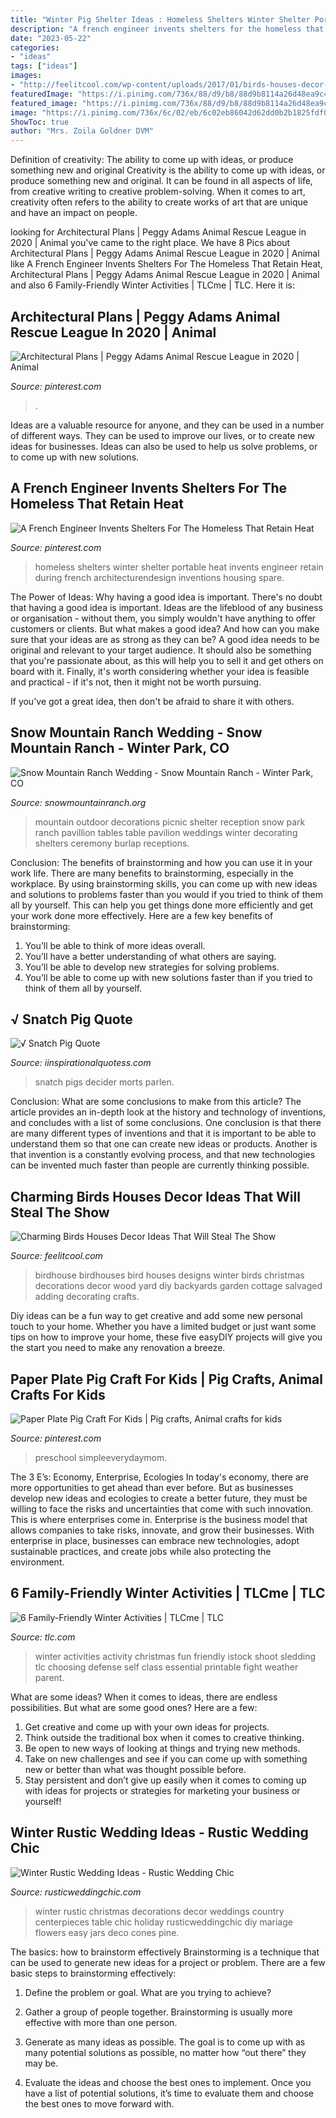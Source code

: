 ```yaml
---
title: "Winter Pig Shelter Ideas : Homeless Shelters Winter Shelter Portable Heat Invents Engineer Retain During French Architecturendesign Inventions Housing Spare"
description: "A french engineer invents shelters for the homeless that retain heat"
date: "2023-05-22"
categories:
- "ideas"
tags: ["ideas"]
images:
- "http://feelitcool.com/wp-content/uploads/2017/01/birds-houses-decor-ideas12.jpg"
featuredImage: "https://i.pinimg.com/736x/88/d9/b8/88d9b8114a26d48ea9c4382d46806dad.jpg"
featured_image: "https://i.pinimg.com/736x/88/d9/b8/88d9b8114a26d48ea9c4382d46806dad.jpg"
image: "https://i.pinimg.com/736x/6c/02/eb/6c02eb86042d62dd0b2b1825fdf01c66.jpg"
ShowToc: true
author: "Mrs. Zoila Goldner DVM"
---
```



Definition of creativity: The ability to come up with ideas, or produce something new and original
Creativity is the ability to come up with ideas, or produce something new and original. It can be found in all aspects of life, from creative writing to creative problem-solving. When it comes to art, creativity often refers to the ability to create works of art that are unique and have an impact on people.

	

		
looking for Architectural Plans | Peggy Adams Animal Rescue League in 2020 | Animal you've came to the right place. We have 8 Pics about Architectural Plans | Peggy Adams Animal Rescue League in 2020 | Animal like A French Engineer Invents Shelters For The Homeless That Retain Heat, Architectural Plans | Peggy Adams Animal Rescue League in 2020 | Animal and also 6 Family-Friendly Winter Activities | TLCme | TLC. Here it is:
		
    
## Architectural Plans | Peggy Adams Animal Rescue League In 2020 | Animal

<img loading=lazy src="https://i.pinimg.com/736x/88/d9/b8/88d9b8114a26d48ea9c4382d46806dad.jpg" onerror="this.onerror=null;this.src='https://tse3.mm.bing.net/th?id=OIP.9Xm3h-lI45PuIrd6kZ-pHgHaGL&amp;pid=15.1';" alt="Architectural Plans | Peggy Adams Animal Rescue League in 2020 | Animal">

_Source: pinterest.com_

>. 

	

Ideas are a valuable resource for anyone, and they can be used in a number of different ways. They can be used to improve our lives, or to create new ideas for businesses. Ideas can also be used to help us solve problems, or to come up with new solutions.

    
## A French Engineer Invents Shelters For The Homeless That Retain Heat

<img loading=lazy src="https://i.pinimg.com/736x/b8/c1/d1/b8c1d1b64e1fd8951f2be1d1a8e09711.jpg" onerror="this.onerror=null;this.src='https://tse3.mm.bing.net/th?id=OIP.7zola8qq_36G8Iz4HaoB_AHaHa&amp;pid=15.1';" alt="A French Engineer Invents Shelters For The Homeless That Retain Heat">

_Source: pinterest.com_

>homeless shelters winter shelter portable heat invents engineer retain during french architecturendesign inventions housing spare. 

	

The Power of Ideas: Why having a good idea is important.
There's no doubt that having a good idea is important. Ideas are the lifeblood of any business or organisation - without them, you simply wouldn't have anything to offer customers or clients. But what makes a good idea? And how can you make sure that your ideas are as strong as they can be?
A good idea needs to be original and relevant to your target audience. It should also be something that you're passionate about, as this will help you to sell it and get others on board with it. Finally, it's worth considering whether your idea is feasible and practical - if it's not, then it might not be worth pursuing.

If you've got a great idea, then don't be afraid to share it with others.

    
## Snow Mountain Ranch Wedding - Snow Mountain Ranch - Winter Park, CO

<img loading=lazy src="http://snowmountainranch.org/wp-content/uploads/sites/5/2014/03/DSC_4661.jpg" onerror="this.onerror=null;this.src='https://tse1.mm.bing.net/th?id=OIP.xwqNg4GDOxpuhFpUygv-uwHaLH&amp;pid=15.1';" alt="Snow Mountain Ranch Wedding - Snow Mountain Ranch - Winter Park, CO">

_Source: snowmountainranch.org_

>mountain outdoor decorations picnic shelter reception snow park ranch pavillion tables table pavilion weddings winter decorating shelters ceremony burlap receptions. 

	

Conclusion: The benefits of brainstorming and how you can use it in your work life.
There are many benefits to brainstorming, especially in the workplace. By using brainstorming skills, you can come up with new ideas and solutions to problems faster than you would if you tried to think of them all by yourself. This can help you get things done more efficiently and get your work done more effectively. Here are a few key benefits of brainstorming:
1. You’ll be able to think of more ideas overall.
2. You’ll have a better understanding of what others are saying.
3. You’ll be able to develop new strategies for solving problems.
4. You’ll be able to come up with new solutions faster than if you tried to think of them all by yourself.

    
## √ Snatch Pig Quote

<img loading=lazy src="https://i.pinimg.com/originals/08/4f/96/084f96ddb37dcfd144a9aa45339a12ab.png" onerror="this.onerror=null;this.src='https://tse4.mm.bing.net/th?id=OIP.iFu3B-zNPu88-Ja75iDVQwHaE8&amp;pid=15.1';" alt="√ Snatch Pig Quote">

_Source: iinspirationalquotess.com_

>snatch pigs decider morts parlen. 

	

Conclusion: What are some conclusions to make from this article?
The article provides an in-depth look at the history and technology of inventions, and concludes with a list of some conclusions. One conclusion is that there are many different types of inventions and that it is important to be able to understand them so that one can create new ideas or products. Another is that invention is a constantly evolving process, and that new technologies can be invented much faster than people are currently thinking possible.

    
## Charming Birds Houses Decor Ideas That Will Steal The Show

<img loading=lazy src="http://feelitcool.com/wp-content/uploads/2017/01/birds-houses-decor-ideas12.jpg" onerror="this.onerror=null;this.src='https://tse4.mm.bing.net/th?id=OIP.f1-CFTIsMjV7i2GMbdZlSAHaHa&amp;pid=15.1';" alt="Charming Birds Houses Decor Ideas That Will Steal The Show">

_Source: feelitcool.com_

>birdhouse birdhouses bird houses designs winter birds christmas decorations decor wood yard diy backyards garden cottage salvaged adding decorating crafts. 

	

Diy ideas can be a fun way to get creative and add some new personal touch to your home. Whether you have a limited budget or just want some tips on how to improve your home, these five easyDIY projects will give you the start you need to make any renovation a breeze.

    
## Paper Plate Pig Craft For Kids | Pig Crafts, Animal Crafts For Kids

<img loading=lazy src="https://i.pinimg.com/736x/6c/02/eb/6c02eb86042d62dd0b2b1825fdf01c66.jpg" onerror="this.onerror=null;this.src='https://tse2.mm.bing.net/th?id=OIP.4UC_WZT4abEp8NwsiQLvAgHaJ3&amp;pid=15.1';" alt="Paper Plate Pig Craft For Kids | Pig crafts, Animal crafts for kids">

_Source: pinterest.com_

>preschool simpleeverydaymom. 

	

The 3 E’s: Economy, Enterprise, Ecologies
In today's economy, there are more opportunities to get ahead than ever before. But as businesses develop new ideas and ecologies to create a better future, they must be willing to face the risks and uncertainties that come with such innovation. This is where enterprises come in. Enterprise is the business model that allows companies to take risks, innovate, and grow their businesses. With enterprise in place, businesses can embrace new technologies, adopt sustainable practices, and create jobs while also protecting the environment.

    
## 6 Family-Friendly Winter Activities | TLCme | TLC

<img loading=lazy src="http://r.ddmcdn.com/s_f/o_1/TLC/uploads/2016/01/winter-activity-sledding.jpg" onerror="this.onerror=null;this.src='https://tse1.mm.bing.net/th?id=OIP.Em3D-XepVWkmBl6f8UreTAHaE7&amp;pid=15.1';" alt="6 Family-Friendly Winter Activities | TLCme | TLC">

_Source: tlc.com_

>winter activities activity christmas fun friendly istock shoot sledding tlc choosing defense self class essential printable fight weather parent. 

	

What are some ideas?
When it comes to ideas, there are endless possibilities. But what are some good ones? Here are a few: 
1. Get creative and come up with your own ideas for projects.
2. Think outside the traditional box when it comes to creative thinking.
3. Be open to new ways of looking at things and trying new methods.
4. Take on new challenges and see if you can come up with something new or better than what was thought possible before. 
5. Stay persistent and don’t give up easily when it comes to coming up with ideas for projects or strategies for marketing your business or yourself!

    
## Winter Rustic Wedding Ideas - Rustic Wedding Chic

<img loading=lazy src="http://rusticweddingchic.com/wp-content/uploads/2013/04/rustic-winter-wedding-ideas.jpg" onerror="this.onerror=null;this.src='https://tse3.mm.bing.net/th?id=OIP.DdDMuVAdJDUHu3eZSnIkMwHaFu&amp;pid=15.1';" alt="Winter Rustic Wedding Ideas - Rustic Wedding Chic">

_Source: rusticweddingchic.com_

>winter rustic christmas decorations decor weddings country centerpieces table chic holiday rusticweddingchic diy mariage flowers easy jars deco cones pine. 

	

The basics: how to brainstorm effectively
Brainstorming is a technique that can be used to generate new ideas for a project or problem. There are a few basic steps to brainstorming effectively:
1. Define the problem or goal. What are you trying to achieve?

2. Gather a group of people together. Brainstorming is usually more effective with more than one person.

3. Generate as many ideas as possible. The goal is to come up with as many potential solutions as possible, no matter how “out there” they may be.

4. Evaluate the ideas and choose the best ones to implement. Once you have a list of potential solutions, it’s time to evaluate them and choose the best ones to move forward with.

